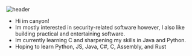 ![header](https://capsule-render.vercel.app/api?animation=fadeIn&type=wave&color=0:EEFF00,100:a82da8&height=100&section=header&text=Hansoho.git%20render&fontSize=90)
- Hi im canyon!
- Im mostly interested in security-related software however, I also like building practical and entertaining software.
- Im currently learning C and sharpening my skills in Java and Python.
- Hoping to learn Python, JS, Java, C#, C, Assembly, and Rust

